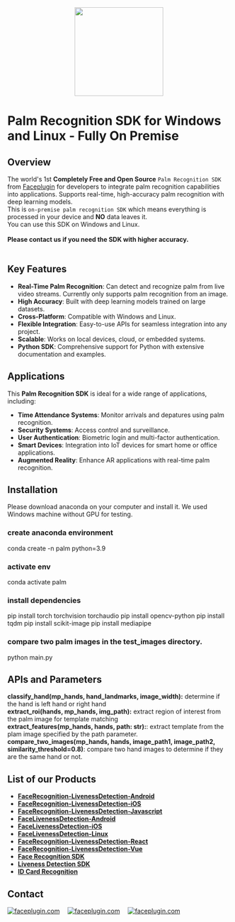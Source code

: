 <div align="center">
<img alt="" src="https://github.com/Faceplugin-ltd/FaceRecognition-Javascript/assets/160750757/657130a9-50f2-486d-b6d5-b78bcec5e6e2.png" width=200/>
</div>

# Palm Recognition SDK for Windows and Linux - Fully On Premise

## Overview
The world's 1st **Completely Free and Open Source** `Palm Recognition SDK` from [Faceplugin](https://faceplugin.com/) for developers to integrate palm recognition capabilities into applications. Supports real-time, high-accuracy palm recognition with deep learning models.
<br>This is `on-premise palm recognition SDK` which means everything is processed in your device and **NO** data leaves it.
<br>You can use this SDK on Windows and Linux.
<br><br>**Please contact us if you need the SDK with higher accuracy.**
<br></br>

## Key Features
- **Real-Time Palm Recognition**: Can detect and recognize palm from live video streams. Currently only supports palm recognition from an image.
- **High Accuracy**: Built with deep learning models trained on large datasets.
- **Cross-Platform**: Compatible with Windows and Linux.
- **Flexible Integration**: Easy-to-use APIs for seamless integration into any project.
- **Scalable**: Works on local devices, cloud, or embedded systems.
- **Python SDK**: Comprehensive support for Python with extensive documentation and examples.

## Applications
This **Palm Recognition SDK** is ideal for a wide range of applications, including:
- **Time Attendance Systems**: Monitor arrivals and depatures using palm recognition.
- **Security Systems**: Access control and surveillance.
- **User Authentication**: Biometric login and multi-factor authentication.
- **Smart Devices**: Integration into IoT devices for smart home or office applications.
- **Augmented Reality**: Enhance AR applications with real-time palm recognition.

## Installation
Please download anaconda on your computer and install it.
We used Windows machine without GPU for testing.

### create anaconda environment 
conda create -n palm python=3.9

### activate env
conda activate palm

### install dependencies
pip install torch torchvision torchaudio
pip install opencv-python
pip install tqdm
pip install scikit-image
pip install mediapipe

### compare two palm images in the test_images directory.
python main.py

## APIs and Parameters

**classify_hand(mp_hands, hand_landmarks, image_width):** determine if the hand is left hand or right hand<br>
**extract_roi(hands, mp_hands, img_path):** extract region of interest from the palm image for template matching<br>
**extract_features(mp_hands, hands, path: str):**: extract template from the plam image specified by the path parameter.
**compare_two_images(mp_hands, hands, image_path1, image_path2, similarity_threshold=0.8)**: compare two hand images to determine if they are the same hand or not.

## List of our Products

* **[FaceRecognition-LivenessDetection-Android](https://github.com/Faceplugin-ltd/FaceRecognition-Android)**
* **[FaceRecognition-LivenessDetection-iOS](https://github.com/Faceplugin-ltd/FaceRecognition-iOS)**
* **[FaceRecognition-LivenessDetection-Javascript](https://github.com/Faceplugin-ltd/FaceRecognition-LivenessDetection-Javascript)**
* **[FaceLivenessDetection-Android](https://github.com/Faceplugin-ltd/FaceLivenessDetection-Android)**
* **[FaceLivenessDetection-iOS](https://github.com/Faceplugin-ltd/FaceLivenessDetection-iOS)**
* **[FaceLivenessDetection-Linux](https://github.com/Faceplugin-ltd/FaceLivenessDetection-Linux)**
* **[FaceRecognition-LivenessDetection-React](https://github.com/Faceplugin-ltd/FaceRecognition-LivenessDetection-React)**
* **[FaceRecognition-LivenessDetection-Vue](https://github.com/Faceplugin-ltd/FaceRecognition-LivenessDetection-Vue)**
* **[Face Recognition SDK](https://github.com/Faceplugin-ltd/Face-Recognition-SDK)**
* **[Liveness Detection SDK](https://github.com/Faceplugin-ltd/Face-Liveness-Detection-SDK)**
* **[ID Card Recognition](https://github.com/Faceplugin-ltd/ID-Card-Recognition)**

## Contact
<div align="left">
<a target="_blank" href="mailto:info@faceplugin.com"><img src="https://img.shields.io/badge/email-info@faceplugin.com-blue.svg?logo=gmail " alt="faceplugin.com"></a>&emsp;
<a target="_blank" href="https://t.me/faceplugin"><img src="https://img.shields.io/badge/telegram-@faceplugin-blue.svg?logo=telegram " alt="faceplugin.com"></a>&emsp;
<a target="_blank" href="https://wa.me/+14422295661"><img src="https://img.shields.io/badge/whatsapp-faceplugin-blue.svg?logo=whatsapp " alt="faceplugin.com"></a>
</div>

